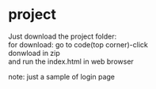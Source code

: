 # project
Just download the project folder:
<br>
  for download: go to code(top corner)-click
  <br><tab>
                donwload in zip
  <br>
and run the index.html in web browser

note:
  just a sample of login page
